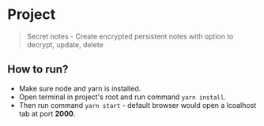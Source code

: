 # Project

> Secret notes - Create encrypted persistent notes with option to decrypt, update, delete

## How to run?

- Make sure node and yarn is installed.
- Open terminal in project's root and run command `yarn install`.
- Then run command `yarn start` - default browser would open a lcoalhost tab at port **2000**.
